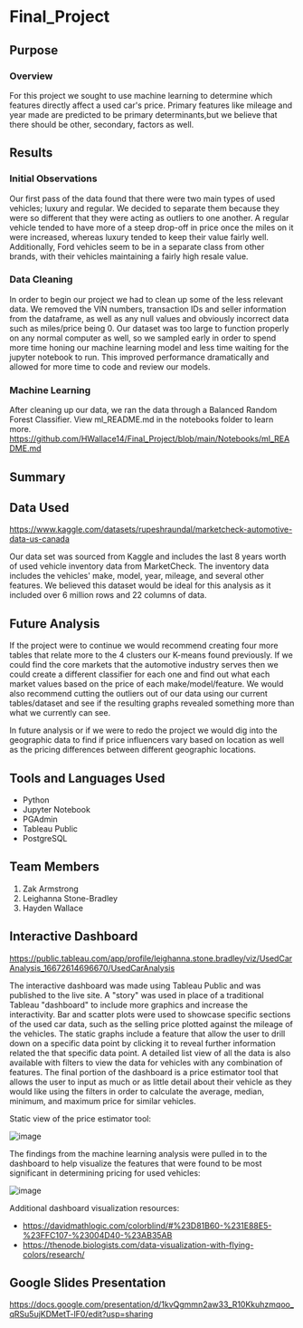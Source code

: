 # Final_Project

## Purpose

### Overview

For this project we sought to use machine learning to determine which features directly affect a used car's price. Primary features like mileage and year made are predicted to be primary determinants,but we believe that there should be other, secondary, factors as well. 

## Results

### Initial Observations

Our first pass of the data found that there were two main types of used vehicles; luxury and regular. We decided to separate them because they were so different that they were acting as outliers to one another. A regular vehicle tended to have more of a steep drop-off in price once the miles on it were increased, whereas luxury tended to keep their value fairly well. Additionally, Ford vehicles seem to be in a separate class from other brands, with their vehicles maintaining a fairly high resale value.

### Data Cleaning

In order to begin our project we had to clean up some of the less relevant data. We removed the VIN numbers, transaction IDs and seller information from the dataframe, as well as any null values and obviously incorrect data such as miles/price being 0. Our dataset was too large to function properly on any normal computer as well, so we sampled early in order to spend more time honing our machine learning model and less time waiting for the jupyter notebook to run. This improved performance dramatically and allowed for more time to code and review our models.

### Machine Learning
After cleaning up our data, we ran the data through a Balanced Random Forest Classifier. View ml_README.md in the notebooks folder to learn more. https://github.com/HWallace14/Final_Project/blob/main/Notebooks/ml_README.md

## Summary

## Data Used

https://www.kaggle.com/datasets/rupeshraundal/marketcheck-automotive-data-us-canada

Our data set was sourced from Kaggle and includes the last 8 years worth of used vehicle inventory data from MarketCheck. The inventory data includes the vehicles' make, model, year, mileage, and several other features. We believed this dataset would be ideal for this analysis as it included over 6 million rows and 22 columns of data. 

## Future Analysis

If the project were to continue we would recommend creating four more tables that relate more to the 4 clusters our K-means found previously. If we could find the core markets that the automotive industry serves then we could create a different classifier for each one and find out what each market values based on the price of each make/model/feature. We would also recommend cutting the outliers out of our data using our current tables/dataset and see if the resulting graphs revealed something more than what we currently can see.

In future analysis or if we were to redo the project we would dig into the geographic data to find if price influencers vary based on location as well as the pricing differences between different geographic locations. 


## Tools and Languages Used

- Python
- Jupyter Notebook
- PGAdmin
- Tableau Public
- PostgreSQL

## Team Members

1. Zak Armstrong
2. Leighanna Stone-Bradley
3. Hayden Wallace

## Interactive Dashboard

https://public.tableau.com/app/profile/leighanna.stone.bradley/viz/UsedCarAnalysis_16672614696670/UsedCarAnalysis

The interactive dashboard was made using Tableau Public and was published to the live site. A "story" was used in place of a traditional Tableau "dashboard" to include more graphics and increase the interactivity.  Bar and scatter plots were used to showcase specific sections of the used car data, such as the selling price plotted against the mileage of the vehicles. The static graphs include a feature that allow the user to drill down on a specific data point by clicking it to reveal further information related the that specific data point. A detailed list view of all the data is also available with filters to view the data for vehicles with any combination of features. The final portion of the dashboard is a price estimator tool that allows the user to input as much or as little detail about their vehicle as they would like using the filters in order to calculate the average, median, minimum, and maximum price for similar vehicles. 

Static view of the price estimator tool:

![image](https://user-images.githubusercontent.com/107161421/200711949-f5afcfbd-4b73-4934-b885-4cef483697f7.png)

The findings from the machine learning analysis were pulled in to the dashboard to help visualize the features that were found to be most significant in determining pricing for used vehicles:

![image](https://user-images.githubusercontent.com/107161421/201235136-0e3d4742-6ed3-4222-883c-9d4ddd951c1a.png)

Additional dashboard visualization resources:
- https://davidmathlogic.com/colorblind/#%23D81B60-%231E88E5-%23FFC107-%23004D40-%23AB35AB
- https://thenode.biologists.com/data-visualization-with-flying-colors/research/

## Google Slides Presentation

https://docs.google.com/presentation/d/1kvQgmmn2aw33_R10Kkuhzmqoo_qRSu5ujKDMetT-lF0/edit?usp=sharing
